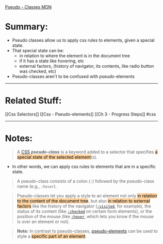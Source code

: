 [Pseudo - Classes MDN](https://developer.mozilla.org/en-US/docs/Web/CSS/Pseudo-classes)
# Summary:
- Pseudo classes allow us to apply css rules to elements, given a special state.
- That special state can be:
	- in relation to where the element is in the document tree
	- if it has a state like hovering, etc 
	- external factors, (history of navigator, its contents, like radio button was checked, etc)
 - Pseudo-classes aren't to be confused with pseudo-elements
---
# Related Stuff:
[[Css Selectors]]
[[Css - Pseudo-elements]]
[[Ch 3 - Progress Steps]]
#css

---
# Notes:
> A [CSS](https://developer.mozilla.org/en-US/docs/Web/CSS) **_pseudo-class_** is a keyword added to a selector that specifies <mark style="background: #FFB86CA6;">a special state of the selected element</mark>(s).
- In other words, we can apply css rules to elements that are in a specific state.
> A pseudo-class consists of a colon (`:`) followed by the pseudo-class name (e.g., `:hover`).

> Pseudo-classes let you apply a style to an element not only <mark style="background: #FFB86CA6;">in relation to the content of the document tree</mark>, but also <mark style="background: #FFB86CA6;">in relation to external factors</mark> like the history of the navigator ([`:visited`](https://developer.mozilla.org/en-US/docs/Web/CSS/:visited), for example), the status of its content (like [`:checked`](https://developer.mozilla.org/en-US/docs/Web/CSS/:checked) on certain form elements), or the position of the mouse (like [`:hover`](https://developer.mozilla.org/en-US/docs/Web/CSS/:hover), which lets you know if the mouse is over an element or not).

> **Note:** In contrast to pseudo-classes, [pseudo-elements](https://developer.mozilla.org/en-US/docs/Web/CSS/Pseudo-elements) can be used to style a <mark style="background: #FFB86CA6;">specific part of an element</mark>.